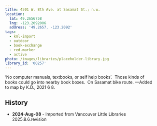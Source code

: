 ```yaml
---
title: 4501 W. 8th Ave. at Sasamat St.; n.w.
location:
  lat: 49.2656758
  lng: -123.2092006
  address: '49.2657, -123.2092'
tags:
  - kml-import
  - outdoor
  - book-exchange
  - red-marker
  - active
photo: /images/libraries/placeholder-library.jpg
library_id: '00257'
---
```

‘No computer manuals, textbooks, or self help books’.  Those kinds of books could go into nearby book boxes.  On Sasamat bike route.
—Added to map by K.D., 2021 6 8.

## History
- **2024-Aug-08** - Imported from Vancouver Little Libraries 2025.8.6.revision
